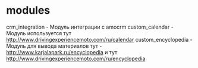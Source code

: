 # modules
crm_integration - Модуль интеграции с amocrm
custom_calendar - Модуль используется тут http://www.drivingexperiencemoto.com/ru/calendar
custom_encyclopedia - Модуль для вывода материалов тут - http://www.karjalapark.ru/encyclopedia и тут http://www.drivingexperiencemoto.com/ru/encyclopedia
